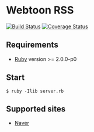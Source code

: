 # Webtoon RSS

[![Build Status](https://travis-ci.org/yous/webtoon-rss.png?branch=master)][Travis CI]
[![Coverage Status](https://coveralls.io/repos/yous/webtoon-rss/badge.png)][Coveralls]

## Requirements

* [Ruby][] version >= 2.0.0-p0

## Start

	$ ruby -Ilib server.rb

## Supported sites

* [Naver][]

[Travis CI]: https://travis-ci.org/yous/webtoon-rss
[Coveralls]: https://coveralls.io/r/yous/webtoon-rss
[Ruby]: https://www.ruby-lang.org
[Naver]: http://comic.naver.com
